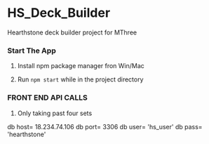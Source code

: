 # HS_Deck_Builder
Hearthstone deck builder project for MThree


### Start The App ###

1. Install npm package manager fron Win/Mac

2. Run ```npm start``` while in the project directory

### FRONT END API CALLS ###

1. Only taking past four sets


db host= 18.234.74.106
db port= 3306
db user= 'hs_user'
db pass= 'hearthstone'